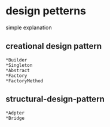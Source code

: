 # design petterns
   simple explanation

## creational design pattern 
    *Builder
    *Singleton
    *Abstract
    *Factory
    *FactoryMethod
## structural-design-pattern
    *Adpter
    *Bridge
